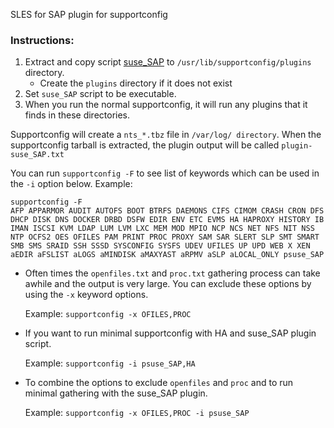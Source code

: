 SLES for SAP plugin for supportconfig

### Instructions:

1. Extract and copy script [suse_SAP](suse_SAP) to `/usr/lib/supportconfig/plugins` directory.
   - Create the `plugins` directory if it does not exist
2. Set `suse_SAP` script to be executable.
2. When you run the normal supportconfig, it will run any plugins that it finds in these directories.

Supportconfig will create a `nts_*.tbz` file in `/var/log/ directory`. When the supportconfig tarball is extracted, the plugin output will be called `plugin-suse_SAP.txt`

You can run `supportconfig -F` to see list of keywords which can be used in the `-i` option below. 
Example:
```
supportconfig -F
AFP APPARMOR AUDIT AUTOFS BOOT BTRFS DAEMONS CIFS CIMOM CRASH CRON DFS DHCP DISK DNS DOCKER DRBD DSFW EDIR ENV ETC EVMS HA HAPROXY HISTORY IB IMAN ISCSI KVM LDAP LUM LVM LXC MEM MOD MPIO NCP NCS NET NFS NIT NSS NTP OCFS2 OES OFILES PAM PRINT PROC PROXY SAM SAR SLERT SLP SMT SMART SMB SMS SRAID SSH SSSD SYSCONFIG SYSFS UDEV UFILES UP UPD WEB X XEN aEDIR aFSLIST aLOGS aMINDISK aMAXYAST aRPMV aSLP aLOCAL_ONLY psuse_SAP
```
* Often times the `openfiles.txt` and `proc.txt` gathering process can take awhile and the output is very large. You can exclude these options by using the `-x` keyword options.

  Example: `supportconfig -x OFILES,PROC`

* If you want to run minimal supportconfig with HA and suse_SAP plugin script.

  Example: `supportconfig -i psuse_SAP,HA`
  
* To combine the options to exclude `openfiles` and `proc` and to run minimal gathering with the suse_SAP plugin.

  Example: `supportconfig -x OFILES,PROC -i psuse_SAP`
